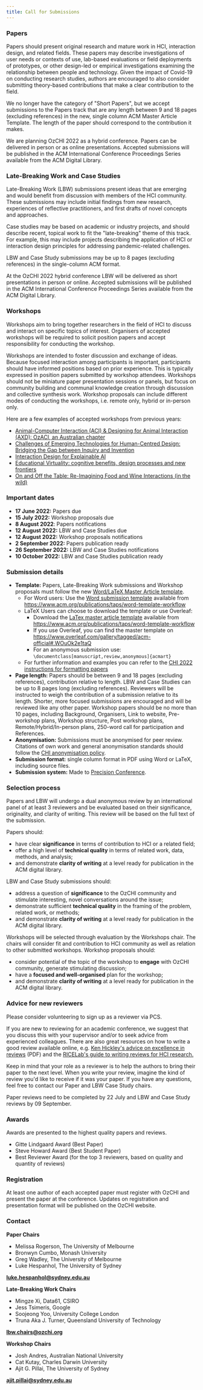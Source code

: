 ```yaml
---
title: Call for Submissions
---
```


### Papers

Papers should present original research and mature work in HCI,
interaction design, and related fields. These papers may describe
investigations of user needs or contexts of use, lab-based evaluations
or field deployments of prototypes, or other design-led or empirical
investigations examining the relationship between people and technology.
Given the impact of Covid-19 on conducting research studies, authors are
encouraged to also consider submitting theory-based contributions that
make a clear contribution to the field.

We no longer have the category of "Short Papers", but we accept
submissions to the Papers track that are any length between 9 and 18
pages (excluding references) in the new, single column ACM Master
Article Template. The length of the paper should correspond to the
contribution it makes.

We are planning OzCHI 2022 as a hybrid conference. Papers can be
delivered in person or as online presentations. Accepted submissions
will be published in the ACM International Conference Proceedings Series
available from the ACM Digital Library.

### Late-Breaking Work and Case Studies

Late-Breaking Work (LBW) submissions present ideas that are emerging and
would benefit from discussion with members of the HCI community. These
submissions may include initial findings from new research, experiences
of reflective practitioners, and first drafts of novel concepts and
approaches.

Case studies may be based on academic or industry projects, and should
describe recent, topical work to fit the "late-breaking" theme of this
track. For example, this may include projects describing the application
of HCI or interaction design principles for addressing pandemic-related
challenges.

LBW and Case Study submissions may be up to 8 pages (excluding
references) in the single-column ACM format.

At the OzCHI 2022 hybrid conference LBW will be delivered as short
presentations in person or online. Accepted submissions will be
published in the ACM International Conference Proceedings Series
available from the ACM Digital Library.

### Workshops

Workshops aim to bring together researchers in the field of HCI to 
discuss and interact on specific topics of interest. Organisers of 
accepted workshops will be required to solicit position papers and 
accept responsibility for conducting the workshop.

Workshops are intended to foster discussion and exchange of ideas. 
Because focused interaction among participants is important, participants 
should have informed positions based on prior experience. This is typically
expressed in position papers submitted by workshop attendees. Workshops 
should not be miniature paper presentation sessions or panels, but focus 
on community building and communal knowledge creation through discussion 
and collective synthesis work. Workshop proposals can include different 
modes of conducting the workshops, i.e. remote only, hybrid or in-person only.

Here are a few examples of accepted workshops from previous years:

- [Animal-Computer Interaction (ACI) & Designing for Animal Interaction (AXD): OzACI, an Australian chapter](https://dl.acm.org/doi/10.1145/3292147.3293453)
- [Challenges of Emerging Technologies for Human-Centred Design: Bridging the Gap between Inquiry and Invention](https://dl.acm.org/doi/10.1145/3292147.3293451)
- [Interaction Design for Explainable AI](https://dl.acm.org/doi/10.1145/3292147.3293450)
- [Educational Virtuality: cognitive benefits, design processes and new frontiers](https://dl.acm.org/doi/10.1145/3292147.3295498)
- [On and Off the Table: Re-Imagining Food and Wine Interactions (in the wild)](https://dl.acm.org/doi/abs/10.1145/3292147.3293452)


### Important dates

- **17 June 2022:** Papers due
- **15 July 2022:** Workshop proposals due
- **8 August 2022**: Papers notifications
- **12 August 2022:** LBW and Case Studies due
- **12 August 2022:** Workshop proposals notifications
- **2 September 2022:** Papers publication ready
- **26 September 2022:** LBW and Case Studies notifications
- **10 October 2022:** LBW and Case Studies publication ready

### Submission details

- **Template:** Papers, Late-Breaking Work submissions and Workshop proposals must follow
    the new [Word/LaTeX Master Article template](https://www.acm.org/publications/taps/word-template-workflow).
    - For Word users: Use the [Word submission template](https://www.acm.org/binaries/content/assets/publications/taps/acm_submission_template.docx)
        available from <https://www.acm.org/publications/taps/word-template-workflow>
    - LaTeX Users can choose to download the template or use Overleaf:
        -   Download the [LaTex master article template](https://www.acm.org/binaries/content/assets/publications/consolidated-tex-template/acmart-master.zip)
            available from <https://www.acm.org/publications/taps/word-template-workflow>
        -   If you use Overleaf, you can find the master template on
            <https://www.overleaf.com/gallery/tagged/acm-official#.WOuOk2e1taQ>
        -   For an anonymous submission use: `\documentclass[manuscript,review,anonymous]{acmart}`
    - For further information and examples you can refer to the [CHI 2022 instructions for formatting papers](https://chi2022.acm.org/for-authors/presenting/papers/chi-publication-formats/)
- **Page length:** Papers should be between 9 and 18 pages (excluding
    references), contribution relative to length. LBW and Case Studies
    can be up to 8 pages long (excluding references). Reviewers will be
    instructed to weigh the contribution of a submission relative to its
    length. Shorter, more focused submissions are encouraged and will be
    reviewed like any other paper. Workshop papers should be no more than
    10 pages, including Background, Organisers, Link to website, Pre-workshop
    plans, Workshop structure, Post workshop plans, Remote/Hybrid/In-person 
    plans, 250-word call for participation and References.
- **Anonymisation:** Submissions must be anonymised for peer review.
    Citations of own work and general anonymisation standards should
    follow the [CHI anonymisation policy](https://chi2022.acm.org/for-authors/presenting/papers/chi-anonymization-policy/).
- **Submission format:** single column format in PDF using Word or
    LaTeX, including source files.
- **Submission system:** Made to [Precision Conference](https://new.precisionconference.com/OzCHI).

### Selection process

Papers and LBW will undergo a dual anonymous review by an international
panel of at least 3 reviewers and be evaluated based on their
significance, originality, and clarity of writing. This review will be
based on the full text of the submission.

Papers should:

-   have clear **significance** in terms of contribution to HCI or a
    related field;
-   offer a high level of **technical quality** in terms of related
    work, data, methods, and analysis;
-   and demonstrate **clarity of writing** at a level ready for
    publication in the ACM digital library.

LBW and Case Study submissions should:

- address a question of **significance** to the OzCHI community and
    stimulate interesting, novel conversations around the issue;
- demonstrate sufficient **technical quality** in the framing of the
    problem, related work, or methods;
- and demonstrate **clarity of writing** at a level ready for
    publication in the ACM digital library.

Workshops will be selected through evaluation by the Workshops chair. 
The chairs will consider fit and contribution to HCI community as well as 
relation to other submitted workshops. Workshop proposals should:

- consider potential of the topic of the workshop to **engage** with OzCHI 
community, generate stimulating discussion;
- have a **focused and well-organised** plan for the workshop;
- and demonstrate **clarity of writing** at a level ready for
    publication in the ACM digital library.

### Advice for new reviewers

Please consider volunteering to sign up as a reviewer via PCS.

If you are new to reviewing for an academic conference, we suggest that
you discuss this with your supervisor and/or to seek advice from
experienced colleagues. There are also great resources on how to write a
good review available online, e.g. [Ken Hickley's advice on excellence in reviews](http://mobilehci.acm.org/2015/download/ExcellenceInReviewsforHCICommunity.pdf)
(PDF) and the [RICELab's guide to writing reviews for HCI research.](https://ricelab.github.io/blog/2018/writing-reviews-for-hci/)

Keep in mind that your role as a reviewer is to help the authors to
bring their paper to the next level. When you write your review, imagine
the kind of review you'd like to receive if it was your paper. If you
have any questions, feel free to contact our Paper and LBW Case Study
chairs.

Paper reviews need to be completed by 22 July and LBW and Case Study
reviews by 09 September.

### Awards

Awards are presented to the highest quality papers and reviews.

-   Gitte Lindgaard Award (Best Paper)
-   Steve Howard Award (Best Student Paper)
-   Best Reviewer Award (for the top 3 reviewers, based on quality and
    quantity of reviews)

### Registration

At least one author of each accepted paper must register with OzCHI and
present the paper at the conference. Updates on registration and
presentation format will be published on the OzCHI website.

### Contact

**Paper Chairs**

- Melissa Rogerson, The University of Melbourne
- Bronwyn Cumbo, Monash University
- Greg Wadley, The University of Melbourne
- Luke Hespanhol, The University of Sydney

[**luke.hespanhol@sydney.edu.au**](mailto:luke.hespanhol@sydney.edu.au)

**Late-Breaking Work Chairs**

- Mingze Xi, Data61, CSIRO
- Jess Tsimeris, Google
- Soojeong Yoo, University College London
- Truna Aka J. Turner, Queensland University of Technology 

[**lbw.chairs@ozchi.org**](mailto:lbw.chairs@ozchi.org)

**Workshop Chairs**

- Josh Andres, Australian National University
- Cat Kutay, Charles Darwin University
- Ajit G. Pillai, The University of Sydney

[**ajit.pillai@sydney.edu.au**](mailto:ajit.pillai@sydney.edu.au)
